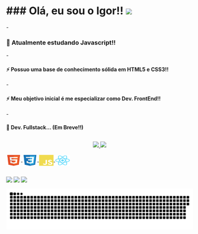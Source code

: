  <h1>### Olá, eu sou o Igor!! <img src="https://media.giphy.com/media/hvRJCLFzcasrR4ia7z/giphy.gif" width="28"> </h1> 
- <h3> 🌱 Atualmente estudando Javascript!! </h3>
- <h4> ⚡ Possuo uma base de conhecimento sólida em HTML5 e CSS3!! </h4>
- <h4> ⚡ Meu objetivo inicial é me especializar como Dev. FrontEnd!! </h4>
- <h4> 🔭 Dev. Fullstack... (Em Breve!!) </h4>

##
  
<div align="center">
  <a href="https://github.com/uilgo">
  <img width="47%" src="https://github-readme-stats.vercel.app/api?username=uilgo&show_icons=true&theme=dracula&include_all_commits=true&count_private=true"/>
  <img width="47%" src="https://github-readme-stats.vercel.app/api/top-langs/?username=uilgo&layout=compact&langs_count=7&theme=dracula"/>
</div>

<div style="display: inline_block"><br>
  <img align="center" alt="uilgo-HTML" height="30" width="40" src="https://raw.githubusercontent.com/devicons/devicon/master/icons/html5/html5-original.svg">
  <img align="center" alt="uilgo-CSS" height="30" width="40" src="https://raw.githubusercontent.com/devicons/devicon/master/icons/css3/css3-original.svg">
  <img align="center" alt="uilgo-Js" height="30" width="40" src="https://raw.githubusercontent.com/devicons/devicon/master/icons/javascript/javascript-plain.svg">
  <img align="center" alt="uilgo-React" height="30" width="40" src="https://raw.githubusercontent.com/devicons/devicon/master/icons/react/react-original.svg">
</div>

##

<div> 
  <a href="https://instagram.com/" target="_blank"><img src="https://img.shields.io/badge/-Instagram-%23E4405F?style=for-the-badge&logo=instagram&logoColor=white" target="_blank"></a>
  <a href = "mailto:igorelias.pro@gmail.com"><img src="https://img.shields.io/badge/-Gmail-%23333?style=for-the-badge&logo=gmail&logoColor=white" target="_blank"></a>
  <a href="https://www.linkedin.com/" target="_blank"><img src="https://img.shields.io/badge/-LinkedIn-%230077B5?style=for-the-badge&logo=linkedin&logoColor=white" target="_blank"></a>
</div>

 ![Snake animation](https://github.com/uilgo/uilgo/blob/output/github-contribution-grid-snake.svg)

